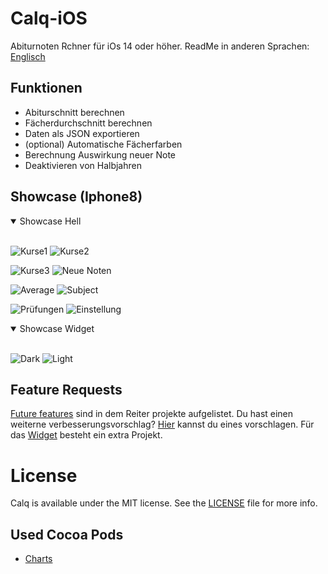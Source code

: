 # Calq-iOS
Abiturnoten Rchner für iOs 14 oder höher.
ReadMe in anderen Sprachen: [Englisch](https://github.com/AKORA-Studios/Calq/blob/master/README.md)

## Funktionen
* Abiturschnitt berechnen
* Fächerdurchschnitt berechnen
* Daten als JSON exportieren
* (optional) Automatische Fächerfarben
* Berechnung Auswirkung neuer Note
* Deaktivieren von Halbjahren


## Showcase (Iphone8)
<details open>
<summary>Showcase Hell</summary>
<br>
  
![Kurse1](https://media.discordapp.net/attachments/819922260424785920/919331408357498970/unknown.png?width=376&height=669)
![Kurse2](https://media.discordapp.net/attachments/819922260424785920/919331391982936114/unknown.png?width=376&height=669)

![Kurse3](https://media.discordapp.net/attachments/819922260424785920/910878386849730590/unknown.png?width=376&height=669)
![Neue Noten](https://media.discordapp.net/attachments/819922260424785920/910881212653010944/unknown.png?width=376&height=669)

![Average](https://media.discordapp.net/attachments/819922260424785920/910878430256566272/unknown.png?width=376&height=669)
![Subject](https://media.discordapp.net/attachments/819922260424785920/910878402683228180/unknown.png?width=376&height=669)
  
![Prüfungen](https://media.discordapp.net/attachments/819922260424785920/904074655403474984/unknown.png?width=376&height=669)
![Einstellung](https://media.discordapp.net/attachments/819922260424785920/910879766524076102/unknown.png?width=376&height=669)
</details>

<details open>
<summary>Showcase Widget</summary>
<br>
  
![Dark](https://media.discordapp.net/attachments/819922260424785920/914186744247775252/unknown.png?width=304&height=657)
![Light](https://media.discordapp.net/attachments/819922260424785920/914188431742078986/unknown.png?width=304&height=657)
</details
<br>

## Feature Requests
[Future features](https://github.com/AKORA-Studios/Calq/projects2) sind in dem Reiter projekte aufgelistet. Du hast einen weiterne verbesserungsvorschlag? [Hier](https://github.com/AKORA-Studios/Calq/issues) kannst du eines vorschlagen. Für das [Widget](https://github.com/AKORA-Studios/Calq/projects/1) besteht ein extra Projekt.

# License
Calq is available under the MIT license. See the [LICENSE](https://github.com/AKORA-Studios/Calq-iOS/blob/main/LICENSE) file for more info.

## Used Cocoa Pods
* [Charts](https://cocoapods.org/pods/Charts)
